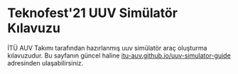 # Teknofest'21 UUV Simülatör Kılavuzu
İTÜ AUV Takımı tarafından hazırlanmış uuv simülatör araç oluşturma kılavuzudur. 
Bu sayfanın güncel haline [itu-auv.github.io/uuv-simulator-guide](https://itu-auv.github.io/uuv-simulator-guide/) adresinden ulaşabilirsiniz.
